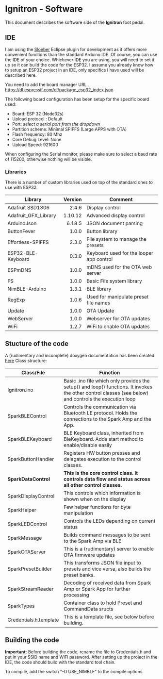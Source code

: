 # Ignitron - Software
This document describes the software side of the **Ignitron** foot pedal.

## IDE
I am using the [Sloeber](https://eclipse.baeyens.it) Eclipse plugin for development as it offers more convenient functions than the standard Arduino IDE. Of course, you can use the IDE of your choice.
Whichever IDE you are using, you will need to set it up so it can build the code for the ESP32.
I assume you already know how to setup an ESP32 project in an IDE, only specifics I have used will be described here.

You need to add the board manager URL https://dl.espressif.com/dl/package_esp32_index.json

The following board configuration has been setup for the specific board used:
- Board: ESP 32 (Node32s)
- Upload protocol : Default
- Port: *select a serial port from the dropdown*
- Partition scheme: Minimal SPIFFS (Large APPS with OTA)
- Flash frequency: 80 Mhz
- Core Debug Level: None
- Upload Speed: 921600

When configuring the Serial monitor, please make sure to select a baud rate of 115200, otherwise nothing will be visible.

### Libraries
There is a number of custom libraries used on top of the standard ones to use with ESP32. 

|Library|Version|Comment|
|---|---:|---|
| Adafruit SSD1306 | 2.4.6 | Display control|
| Adafruit_GFX_Library | 1.10.12 | Advanced display control |
| ArduinoJson | 6.18.5 | JSON document parsing |
| ButtonFever | 1.0.0 | Button library |
| Effortless-SPIFFS | 2.3.0 | File system to manage the presets |
| ESP32-BLE-Keyboard | 0.3.0 | Keyboard used for the looper app control |
| ESPmDNS | 1.0.0| mDNS used for the OTA web server |
| FS | 1.0.0 | Basic File system library|
| NimBLE-Arduino  | 1.3.1 | BLE library |
| RegExp  | 1.0.6 | Used for manipulate preset file names |
| Update | 1.0.0 | OTA Update |
| WebServer | 1.0.0 | Webserver for OTA updates |
| WiFi | 1.2.7 | WiFi to enable OTA updates |

## Stucture of the code
A (rudimentary and incomplete) doxygen documentation has been created [here](https://github.com/stangreg/Ignitron/blob/main/doxygen/html/index.html)
Class structure:

| Class/File | Function |
|---|---|
| Ignitron.ino | Basic .ino file which only provides the setup() and loop() functions. It invokes the other control classes (see below) and controls the execution loop |
| SparkBLEControl | Controls the communication via Bluetooth LE protocol. Holds the connections to the Spark Amp and the App. |
| SparkBLEKeyboard | BLE Keyboard class, inherited from BleKeyboard. Adds start method to enable/disable easily |
| SparkButtonHandler | Registers HW button presses and delegates execution to the control classes. |
| **SparkDataControl** | **This is the core control class. It controls data flow and status across all other control classes.** |
| SparkDisplayControl | This controls which information is shown when on the display |
| SparkHelper | Few helper functions for byte manipulation |
| SparkLEDControl | Controls the LEDs depending on current status |
| SparkMessage | Builds command messages to be sent to the Spark Amp via BLE |
| SparkOTAServer | This is a (rudimentary) server to enable OTA firmware updates |
| SparkPresetBuilder | This transforms JSON file input to presets and vice versa, also builds the preset banks. | 
| SparkStreamReader | Decoding of received data from Spark Amp or Spark App for further processing |
| SparkTypes | Container class to hold Preset and CommandData sructs |
| Credentials.h.template | This is a template file, see below before building. |

## Building the code
**Important:** Before building the code, rename the file to Credentials.h and put in your SSID name and WiFi password.
After setting up the project in the IDE, the code should build with the standard tool chain.

To compile, add the switch "-D USE_NIMBLE" to the compile options.
